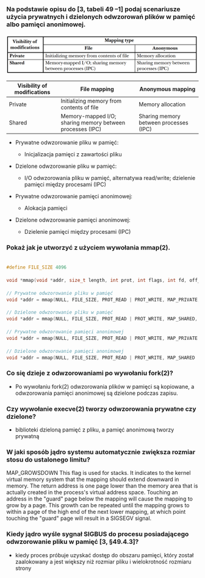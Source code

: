 ### Na podstawie opisu do [3, tabeli 49 –1] podaj scenariusze użycia prywatnych i dzielonych odwzorowań plików w pamięć albo pamięci anonimowej.
![alt text](image.png)

| Visibility of modifications | File mapping | Anonymous mapping |
|-----------------------------|--------------|-------------------|
| Private                     | Initializing memory from contents of file| Memory allocation     |
| Shared                      | Memory-mapped I/O; sharing memory between processes (IPC) | Sharing memory between processes (IPC) |

- Prywatne odwzorowanie pliku w pamięć:
  - Inicjalizacja pamięci z zawartości pliku

- Dzielone odwzorowanie pliku w pamięć:
    - I/O odwzorowania pliku w pamięć, alternatywa read/write; dzielenie pamięci między procesami (IPC)

- Prywatne odwzorowanie pamięci anonimowej:
    - Alokacja pamięci

- Dzielone odwzorowanie pamięci anonimowej:
    - Dzielenie pamięci między procesami (IPC)

### Pokaż jak je utworzyć z użyciem wywołania mmap(2).

```c

#define FILE_SIZE 4096

void *mmap(void *addr, size_t length, int prot, int flags, int fd, off_t offset);

// Prywatne odwzorowanie pliku w pamięć
void *addr = mmap(NULL, FILE_SIZE, PROT_READ | PROT_WRITE, MAP_PRIVATE, fd, 0);

// Dzielone odwzorowanie pliku w pamięć
void *addr = mmap(NULL, FILE_SIZE, PROT_READ | PROT_WRITE, MAP_SHARED, fd, 0);

// Prywatne odwzorowanie pamięci anonimowej
void *addr = mmap(NULL, FILE_SIZE, PROT_READ | PROT_WRITE, MAP_PRIVATE | MAP_ANONYMOUS, -1, 0);

// Dzielone odwzorowanie pamięci anonimowej
void *addr = mmap(NULL, FILE_SIZE, PROT_READ | PROT_WRITE, MAP_SHARED | MAP_ANONYMOUS, -1, 0);

```

### Co się dzieje z odwzorowaniami po wywołaniu fork(2)?

- Po wywołaniu fork(2) odwzorowania plików w pamięci są kopiowane, a odwzorowania pamięci anonimowej są dzielone podczas zapisu.

### Czy wywołanie execve(2) tworzy odwzorowania prywatne czy dzielone?
- biblioteki dzieloną pamięć z pliku, a pamięć anonimową tworzy prywatną

### W jaki sposób jądro systemu automatycznie zwiększa rozmiar stosu do ustalonego limitu?

MAP_GROWSDOWN
    This flag is used for stacks.  It indicates to the kernel virtual memory system that the mapping should extend downward in memory.  The return address is one page  lower
    than  the  memory area that is actually created in the process's virtual address space.  Touching an address in the "guard" page below the mapping will cause the mapping
    to grow by a page.  This growth can be repeated until the mapping grows to within a page of the high end of the next lower mapping, at which point touching  the  "guard"
    page will result in a SIGSEGV signal.

### Kiedy jądro wyśle sygnał SIGBUS do procesu posiadającego odwzorowanie pliku w pamięć [3, §49.4.3]?
- kiedy proces próbuje uzyskać dostęp do obszaru pamięci, który został zaalokowany a jest większy niż rozmiar pliku i wielokrotność rozmiaru strony

